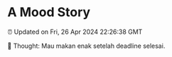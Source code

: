 # A Mood Story

⏰ Updated on Fri, 26 Apr 2024 22:26:38 GMT

💭 Thought: Mau makan enak setelah deadline selesai.


